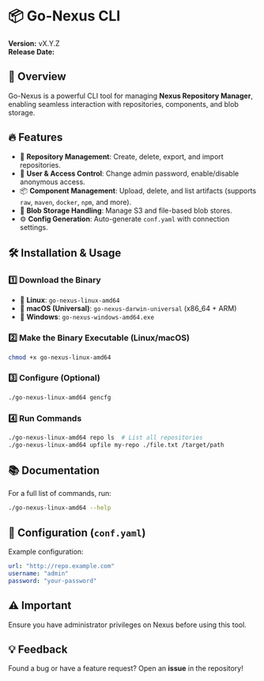 # 📦 Go-Nexus CLI

**Version:** vX.Y.Z  
**Release Date:** _<date>_

## 🚀 Overview
Go-Nexus is a powerful CLI tool for managing **Nexus Repository Manager**, enabling seamless interaction with repositories, components, and blob storage.

## 🔥 Features
- 📂 **Repository Management**: Create, delete, export, and import repositories.
- 🔐 **User & Access Control**: Change admin password, enable/disable anonymous access.
- 📦 **Component Management**: Upload, delete, and list artifacts (supports `raw`, `maven`, `docker`, `npm`, and more).
- 💾 **Blob Storage Handling**: Manage S3 and file-based blob stores.
- ⚙️ **Config Generation**: Auto-generate `conf.yaml` with connection settings.

## 🛠 Installation & Usage

### 1️⃣ Download the Binary
- 🐧 **Linux**: `go-nexus-linux-amd64`
- 🍏 **macOS (Universal)**: `go-nexus-darwin-universal` (x86_64 + ARM)
- 🏁 **Windows**: `go-nexus-windows-amd64.exe`

### 2️⃣ Make the Binary Executable (Linux/macOS)
```sh
chmod +x go-nexus-linux-amd64
```

### 3️⃣ Configure (Optional)
```sh
./go-nexus-linux-amd64 gencfg
```

### 4️⃣ Run Commands
```sh
./go-nexus-linux-amd64 repo ls  # List all repositories
./go-nexus-linux-amd64 upfile my-repo ./file.txt /target/path
```

## 📚 Documentation
For a full list of commands, run:
```sh
./go-nexus-linux-amd64 --help
```

## 📜 Configuration (`conf.yaml`)
Example configuration:
```yaml
url: "http://repo.example.com"
username: "admin"
password: "your-password"
```

## ⚠️ Important
Ensure you have administrator privileges on Nexus before using this tool.

## 💡 Feedback
Found a bug or have a feature request? Open an **issue** in the repository!

